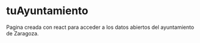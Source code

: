 # tuAyuntamiento
Pagina creada con react para acceder a los datos abiertos del ayuntamiento de Zaragoza.
